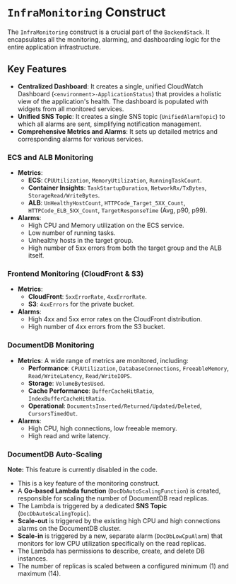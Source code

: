 # `InfraMonitoring` Construct

The `InfraMonitoring` construct is a crucial part of the `BackendStack`. It encapsulates all the monitoring, alarming, and dashboarding logic for the entire application infrastructure.

## Key Features

- **Centralized Dashboard**: It creates a single, unified CloudWatch Dashboard (`<environment>-ApplicationStatus`) that provides a holistic view of the application's health. The dashboard is populated with widgets from all monitored services.
- **Unified SNS Topic**: It creates a single SNS topic (`UnifiedAlarmTopic`) to which all alarms are sent, simplifying notification management.
- **Comprehensive Metrics and Alarms**: It sets up detailed metrics and corresponding alarms for various services.

### ECS and ALB Monitoring

- **Metrics**:
  - **ECS**: `CPUUtilization`, `MemoryUtilization`, `RunningTaskCount`.
  - **Container Insights**: `TaskStartupDuration`, `NetworkRx/TxBytes`, `StorageRead/WriteBytes`.
  - **ALB**: `UnHealthyHostCount`, `HTTPCode_Target_5XX_Count`, `HTTPCode_ELB_5XX_Count`, `TargetResponseTime` (Avg, p90, p99).
- **Alarms**:
  - High CPU and Memory utilization on the ECS service.
  - Low number of running tasks.
  - Unhealthy hosts in the target group.
  - High number of 5xx errors from both the target group and the ALB itself.

### Frontend Monitoring (CloudFront & S3)

- **Metrics**:
  - **CloudFront**: `5xxErrorRate`, `4xxErrorRate`.
  - **S3**: `4xxErrors` for the private bucket.
- **Alarms**:
  - High 4xx and 5xx error rates on the CloudFront distribution.
  - High number of 4xx errors from the S3 bucket.

### DocumentDB Monitoring

- **Metrics**: A wide range of metrics are monitored, including:
  - **Performance**: `CPUUtilization`, `DatabaseConnections`, `FreeableMemory`, `Read/WriteLatency`, `Read/WriteIOPS`.
  - **Storage**: `VolumeBytesUsed`.
  - **Cache Performance**: `BufferCacheHitRatio`, `IndexBufferCacheHitRatio`.
  - **Operational**: `DocumentsInserted/Returned/Updated/Deleted`, `CursorsTimedOut`.
- **Alarms**:
  - High CPU, high connections, low freeable memory.
  - High read and write latency.

### DocumentDB Auto-Scaling

**Note:** This feature is currently disabled in the code.

- This is a key feature of the monitoring construct.
- A **Go-based Lambda function** (`DocDbAutoScalingFunction`) is created, responsible for scaling the number of DocumentDB read replicas.
- The Lambda is triggered by a dedicated **SNS Topic** (`DocDbAutoScalingTopic`).
- **Scale-out** is triggered by the existing high CPU and high connections alarms on the DocumentDB cluster.
- **Scale-in** is triggered by a new, separate alarm (`DocDbLowCpuAlarm`) that monitors for low CPU utilization specifically on the read replicas.
- The Lambda has permissions to describe, create, and delete DB instances.
- The number of replicas is scaled between a configured minimum (1) and maximum (14). 